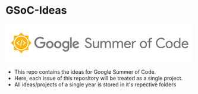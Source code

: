 # GSoC-Ideas

<img src="./assets/gsoc.png" alt="GSoC-Image">

- This repo contains the ideas for Google Summer of Code. 
- Here, each issue of this repository will be treated as a single project.
- All ideas/projects of a single year is stored in it's repective folders
